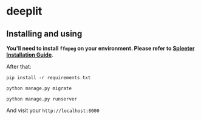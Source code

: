 # deeplit 
## Installing and using

**You'll need to install `ffmpeg` on your environment. Please refer to [Spleeter Installation Guide](https://github.com/deezer/spleeter/wiki/1.-Installation#using-pip)**.

After that:

```pip install -r requirements.txt```

```python manage.py migrate```

```python manage.py runserver```

And visit your ```http://localhost:8000```